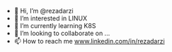 - 👋 Hi, I’m @rezadarzi
- 👀 I’m interested in LINUX
- 🌱 I’m currently learning K8S
- 💞️ I’m looking to collaborate on ...
- 📫 How to reach me www.linkedin.com/in/rezadarzi

<!---
rezadarzi/rezadarzi is a ✨ special ✨ repository because its `README.md` (this file) appears on your GitHub profile.
You can click the Preview link to take a look at your changes.
--->
